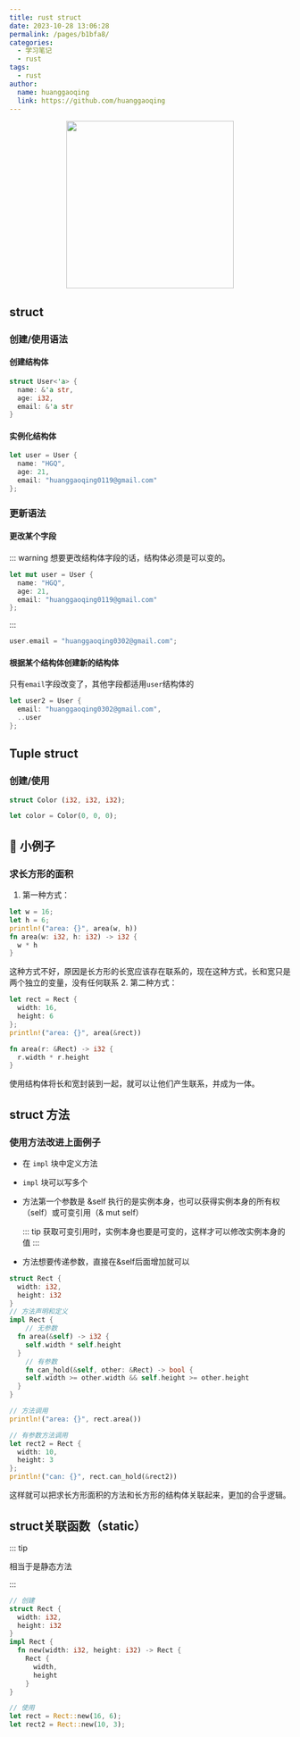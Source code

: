```yaml
---
title: rust struct
date: 2023-10-28 13:06:28
permalink: /pages/b1bfa8/
categories:
  - 学习笔记
  - rust
tags:
  - rust
author: 
  name: huanggaoqing
  link: https://github.com/huanggaoqing
---
```


<div style="text-align: center;" align="center" >
  <img src="https://rustacean.net/assets/rustacean-flat-gesture.svg" width="300px" />
</div>

## **struct**

### **创建/使用语法**

#### **创建结构体**

```rust
struct User<'a> {
  name: &'a str,
  age: i32,
  email: &'a str
}
```

#### **实例化结构体**

```rust
let user = User {
  name: "HGQ",
  age: 21,
  email: "huanggaoqing0119@gmail.com"
};
```

### **更新语法**

#### **更改某个字段**

::: warning 想要更改结构体字段的话，结构体必须是可以变的。

```rust
let mut user = User {
  name: "HGQ",
  age: 21,
  email: "huanggaoqing0119@gmail.com"
};
```

:::

```rust
user.email = "huanggaoqing0302@gmail.com";
```

#### **根据某个结构体创建新的结构体**

只有`email`字段改变了，其他字段都适用`user`结构体的

```rust
let user2 = User {
  email: "huanggaoqing0302@gmail.com",
  ..user
};
```

## **Tuple struct**

### **创建/使用**

```rust
struct Color (i32, i32, i32);
```

```rust
let color = Color(0, 0, 0);
```

## **🌰 小例子**

### **求长方形的面积**

1. 第一种方式：

```rust
let w = 16;
let h = 6;
println!("area: {}", area(w, h))
fn area(w: i32, h: i32) -> i32 {
  w * h
}
```

这种方式不好，原因是长方形的长宽应该存在联系的，现在这种方式，长和宽只是两个独立的变量，没有任何联系 2. 第二种方式：

```rust
let rect = Rect {
  width: 16,
  height: 6
};
println!("area: {}", area(&rect))

fn area(r: &Rect) -> i32 {
  r.width * r.height
}
```

使用结构体将长和宽封装到一起，就可以让他们产生联系，并成为一体。

## **struct 方法**

### **使用方法改进上面例子**

- 在 `impl` 块中定义方法
- `impl` 块可以写多个
- 方法第一个参数是 &self 执行的是实例本身，也可以获得实例本身的所有权（self）或可变引用（& mut self）
    
    ::: tip
     获取可变引用时，实例本身也要是可变的，这样才可以修改实例本身的值
    :::
    
- 方法想要传递参数，直接在&self后面增加就可以

```rust
struct Rect {
  width: i32,
  height: i32
}
// 方法声明和定义
impl Rect {
	// 无参数
  fn area(&self) -> i32 {
    self.width * self.height
  }
	// 有参数
	fn can_hold(&self, other: &Rect) -> bool {
    self.width >= other.width && self.height >= other.height
  }
}

// 方法调用
println!("area: {}", rect.area())

// 有参数方法调用
let rect2 = Rect {
  width: 10,
  height: 3
};
println!("can: {}", rect.can_hold(&rect2))
```

这样就可以把求长方形面积的方法和长方形的结构体关联起来，更加的合乎逻辑。

## struct关联函数（static）

::: tip

相当于是静态方法

:::

```rust
// 创建
struct Rect {
  width: i32,
  height: i32
}
impl Rect {
  fn new(width: i32, height: i32) -> Rect {
    Rect {
      width,
      height
    }
}

// 使用
let rect = Rect::new(16, 6);
let rect2 = Rect::new(10, 3);
```

